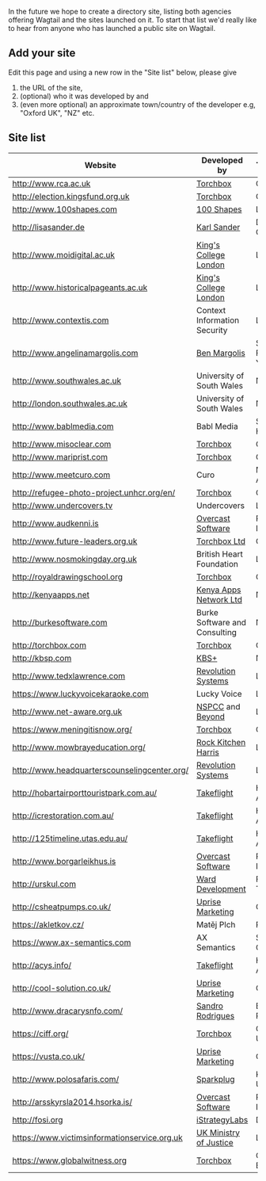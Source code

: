 In the future we hope to create a directory site, listing both agencies offering Wagtail and the sites launched on it. To start that list we'd really like to hear from anyone who has launched a public site on Wagtail.

## Add your site

Edit this page and using a new row in the "Site list" below, please give

1. the URL of the site, 
2. (optional) who it was developed by and 
3. (even more optional) an approximate town/country of the developer e.g, "Oxford UK", "NZ" etc.

## Site list

Website                             | Developed by                        | Town/Country
------------------------------------|-------------------------------------|------------------
http://www.rca.ac.uk                | [Torchbox](http://torchbox.com) | Oxford, UK
http://election.kingsfund.org.uk    | [Torchbox](http://torchbox.com) | Oxford, UK
http://www.100shapes.com            | [100 Shapes](http://www.100shapes.com) | London, UK
http://lisasander.de                | [Karl Sander](http://kall.ws)       | Dresden, Germany
http://www.moidigital.ac.uk         | [King's College London](http://www.kcl.ac.uk/) | London, UK
http://www.historicalpageants.ac.uk | [King's College London](http://www.kcl.ac.uk/) | London, UK
http://www.contextis.com            | Context Information Security        | London, UK
http://www.angelinamargolis.com     | [Ben Margolis](http://www.sixpearls.com/) | San Francisco/New York City, USA
http://www.southwales.ac.uk         | University of South Wales           | Newport, UK
http://london.southwales.ac.uk      | University of South Wales           | Newport, UK
http://www.bablmedia.com            | Babl Media                          | Shaker Heights, USA
http://www.misoclear.com            | [Torchbox](http://torchbox.com) | Oxford, UK
http://www.mariprist.com            | [Torchbox](http://torchbox.com) | Oxford, UK
http://www.meetcuro.com             | Curo                                | Melbourne, Australia
http://refugee-photo-project.unhcr.org/en/ | [Torchbox](http://torchbox.com) | Oxford, UK
http://www.undercovers.tv           | Undercovers | London, UK
http://www.audkenni.is              | [Overcast Software](http://www.overcast.io) | Reykjavík, Iceland
http://www.future-leaders.org.uk    | [Torchbox Ltd](http://torchbox.com) | Oxford, UK
http://www.nosmokingday.org.uk      | British Heart Foundation            | London, UK
http://royaldrawingschool.org       | [Torchbox](http://torchbox.com) | Oxford, UK
http://kenyaapps.net                | [Kenya Apps Network Ltd](http://kenyaapps.net) | Nairobi, Kenya
http://burkesoftware.com            | Burke Software and Consulting       | New York, NY
http://torchbox.com                 | [Torchbox](http://torchbox.com) | Oxford, UK 
http://kbsp.com                     | [KBS+](http://kbsp.com)             | New York, NY
http://www.tedxlawrence.com         | [Revolution Systems](http://www.revsys.com) | Lawrence, KS
https://www.luckyvoicekaraoke.com   | Lucky Voice                         | London, UK
http://www.net-aware.org.uk         | [NSPCC](http://www.nspcc.org.uk) and [Beyond](https://bynd.com) | London, UK
https://www.meningitisnow.org/      | [Torchbox](http://torchbox.com) | Oxford, UK
http://www.mowbrayeducation.org/    | [Rock Kitchen Harris](http://www.rkh.co.uk/) | Leicester, UK
http://www.headquarterscounselingcenter.org/ | [Revolution Systems](http://www.revsys.com/) | Lawrence, KS
http://hobartairporttouristpark.com.au/ | [Takeflight](http://www.takeflight.com.au/) | Hobart, Australia
http://icrestoration.com.au/        | [Takeflight](http://www.takeflight.com.au/) | Hobart, Australia
http://125timeline.utas.edu.au/     | [Takeflight](http://www.takeflight.com.au/) | Hobart, Australia
http://www.borgarleikhus.is         | [Overcast Software](http://www.overcast.io) | Reykjavík, Iceland
http://urskul.com                   | [Ward Development](http://warddevelopment.co) | Fort Worth, Texas, USA
http://csheatpumps.co.uk/           | [Uprise Marketing](http://uprisemarketing.co.uk/) | Cardiff, UK
https://akletkov.cz/                | Matěj Plch                           | Praha, CZ
https://www.ax-semantics.com  | AX Semantics  | Stuttgart, Germany 
http://acys.info/     | [Takeflight](http://www.takeflight.com.au/) | Hobart, Australia
http://cool-solution.co.uk/         | [Uprise Marketing](http://uprisemarketing.co.uk/) | Cardiff, UK
http://www.dracarysnfo.com/         | [Sandro Rodrigues](http://pt.linkedin.com/in/rodriguessandro) | Braga, Portugal
https://ciff.org/         | [Torchbox](http://torchbox.com) | Oxford/Bristol, UK
https://vusta.co.uk/           | [Uprise Marketing](http://uprisemarketing.co.uk/) | Cardiff, UK
http://www.polosafaris.com/    | [Sparkplug](http://sparkpl.ug) | Kampala, Uganda
http://arsskyrsla2014.hsorka.is/     | [Overcast Software](http://www.overcast.io) | Reykjavík, Iceland
http://fosi.org  | [iStrategyLabs](http://istrategylabs.com) | DC, USA
https://www.victimsinformationservice.org.uk   | [UK Ministry of Justice](http://www.justice.gov.uk) | London, UK
https://www.globalwitness.org  | [Torchbox](http://torchbox.com) | Oxford and Bristol, UK